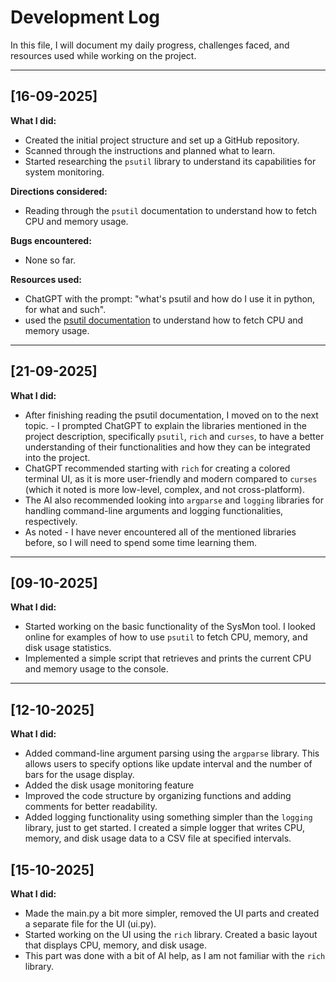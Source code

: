 # Development Log

In this file, I will document my daily progress, challenges faced, and resources used while working on the project.

---

## [16-09-2025]

**What I did:**  
- Created the initial project structure and set up a GitHub repository.
- Scanned through the instructions and planned what to learn.
- Started researching the `psutil` library to understand its capabilities for system monitoring.

**Directions considered:**  
- Reading through the `psutil` documentation to understand how to fetch CPU and memory usage.

**Bugs encountered:**  
- None so far.

**Resources used:**  
- ChatGPT with the prompt: "what's psutil and how do I use it in python, for what and such".
- used the [psutil documentation](https://psutil.readthedocs.io/en/latest/) to understand how to fetch CPU and memory usage.

---

## [21-09-2025]


**What I did:**
- After finishing reading the psutil documentation, I moved on to the next topic. - I prompted ChatGPT to explain the libraries mentioned in the project description, specifically `psutil`, `rich` and `curses`, to have a better understanding of their functionalities and how they can be integrated into the project.
- ChatGPT recommended starting with `rich` for creating a colored terminal UI, as it is more user-friendly and modern compared to `curses` (which it noted is more low-level, complex, and not cross-platform).
- The AI also recommended looking into `argparse` and `logging` libraries for handling command-line arguments and logging functionalities, respectively.
- As noted - I have never encountered all of the mentioned libraries before, so I will need to spend some time learning them.

---

## [09-10-2025]

**What I did:**
- Started working on the basic functionality of the SysMon tool. I looked online for examples of how to use `psutil` to fetch CPU, memory, and disk usage statistics.
- Implemented a simple script that retrieves and prints the current CPU and memory usage to the console.

---

## [12-10-2025]

**What I did:**
- Added command-line argument parsing using the `argparse` library. This allows users to specify options like update interval and the number of bars for the usage display.
- Added the disk usage monitoring feature 
- Improved the code structure by organizing functions and adding comments for better readability.
- Added logging functionality using something simpler than the `logging` library, just to get started. I created a simple logger that writes CPU, memory, and disk usage data to a CSV file at specified intervals.

## [15-10-2025]

**What I did:**
- Made the main.py a bit more simpler, removed the UI parts and created a separate file for the UI (ui.py).
- Started working on the UI using the `rich` library. Created a basic layout that displays CPU, memory, and disk usage.
- This part was done with a bit of AI help, as I am not familiar with the `rich` library.